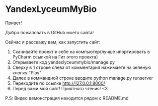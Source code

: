 # YandexLyceumMyBio
Привет!

Добро пожаловать в GitHub моего сайта!

Сейчас я расскажу вам, как запустить сайт:
1. Скачивайте проект к себе на компьютер(лучше ипортировать в PyCharm ссылкой на Гит этого проекта)
2. Открываете код yandexlyceummybio/manage.py
3. Сверху в 1 строке слева от комментария нажимаете на зеленую кнопку "Play"
4. Далее в коммандной строке вводите python manage.py runserver
5. Переходите по ссылке http://127.0.0.1:8000/
6. Перед вами мой сайт! Приятного чтения! <3

P.S: Видео демонстрация находится рядом с README.md
